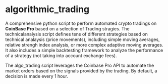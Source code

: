 # algorithmic_trading

A comprehensive python script to perform automated crypto tradings on **CoinBase Pro** based on a selection of Trading stragies. 
The technicalanalysis script defines tens of different strategies based on technical analaysis (price movements), including simple moving averages, relative strengh index analysis, or more complex adaptive moving averages. It also includes a simple backtesting framework to analyze the performance of a strategy (not taking into account exchange fees).

The algo_trading script leverages the Coinbase Pro API to automate the market orders based on the signals provided by the trading. By default, a decision is made every 1 hour. 
